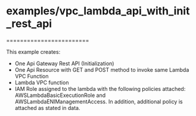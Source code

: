 # examples/vpc_lambda_api_with_init_rest_api
========================

This example creates:
- One Api Gateway Rest API (Initialization)
- One Api Resource with GET and POST method to invoke same Lambda VPC Function
- Lambda VPC function
- IAM Role assigned to the lambda with the following policies attached: AWSLambdaBasicExecutionRole and AWSLambdaENIManagementAccess. In addition, additional policy is attached as stated in data. 
